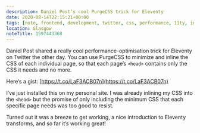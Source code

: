 ```yaml
---
description: Daniel Post’s cool PurgeCSS trick for Eleventy
date: 2020-08-14T22:15:21+00:00
tags: [note, frontend, development, twitter, css, performance, 11ty, inline, head]
location: Glasgow
noteTitle: 1597443368
---
```


Daniel Post shared a really cool performance-optimisation trick for Eleventy on Twitter the other day. You can use PurgeCSS to minimize and inline the CSS of each individual page, so that each page’s `<head>` contains only the CSS it needs and no more.

Here‘s a gist: [https://t.co/LaF3ACB07n](https://t.co/LaF3ACB07n)

I’ve just installed this on my personal site. I was already inlining my CSS into the `<head>` but the promise of only including the minimum CSS that each specific page needs was too good to resist.

Turned out it was a breeze to get working, a nice introduction to Eleventy transforms, and so far it’s working great!
